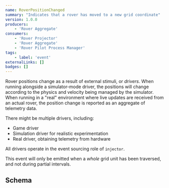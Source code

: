 ```yaml
---
name: RoverPositionChanged
summary: "Indicates that a rover has moved to a new grid coordinate"
version: 1.0.0
producers:
    - 'Rover Aggregate'
consumers:
    - 'Rover Projector'
    - 'Rover Aggregate'
    - 'Rover Pilot Process Manager'
tags:
    - label: 'event'
externalLinks: []
badges: []
---
```

Rover positions change as a result of external stimuli, or _drivers_. When running alongside a simulator-mode driver, the positions will change according to the physics and velocity being managed by the simulator. When running in a "real" environment where live updates are received from an actual rover, the position change is reported as an aggregate of telemetry data.

There might be multiple drivers, including:

* Game driver
* Simulation driver for realistic experimentation
* Real driver, obtaining telemetry from hardware

All drivers operate in the event sourcing role of `injector`.

This event will only be emitted when a _whole_ grid unit has been traversed, and not during partial intervals.
<Mermaid />

## Schema
<SchemaViewer />
